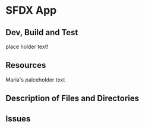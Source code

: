 # SFDX  App

## Dev, Build and Test
place holder text!

## Resources
Maria's palceholder text

## Description of Files and Directories


## Issues


